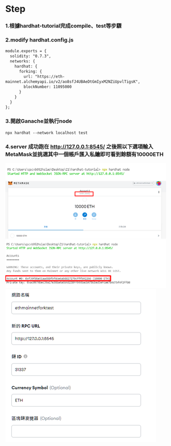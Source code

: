 # Step
### 1.根據hardhat-tutorial完成compile、test等步驟
### 2.modify hardhat.config.js
```
module.exports = {
  solidity: "0.7.3",
  networks: {
    hardhat: {
      forking: {
        url: "https://eth-mainnet.alchemyapi.io/v2/ao8sfJ4UBAeDtGmIyxM2NZiUpvlTigsK",
        blockNumber: 11095000
      }
    }
  }
};
```

### 3.開啟Ganache並執行node
```
npx hardhat --network localhost test
```

### 4.server 成功跑在 http://127.0.0.1:8545/ 之後照以下選項輸入MetaMask並挑選其中一個帳戶匯入私鑰即可看到餘額有10000ETH
![](./p1.png)
![](./p2.png)
![](./p3.png)
![](./p4.png)
